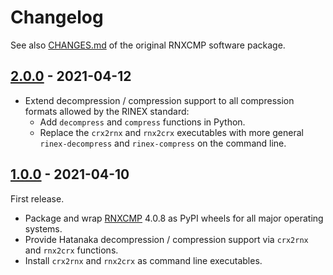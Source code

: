 # Changelog

See also [CHANGES.md](rnxcmp/docs/CHANGES.md) of the original RNXCMP software package.

## [2.0.0] - 2021-04-12

- Extend decompression / compression support to all compression formats allowed by the RINEX standard:
    - Add `decompress` and `compress` functions in Python.
    - Replace the `crx2rnx` and `rnx2crx` executables with more general `rinex-decompress` and `rinex-compress` on the command line.

## [1.0.0] - 2021-04-10

First release.
- Package and wrap [RNXCMP](https://terras.gsi.go.jp/ja/crx2rnx.html) 4.0.8 as PyPI wheels for all major operating systems.
- Provide Hatanaka decompression / compression support via `crx2rnx` and `rnx2crx` functions.
- Install `crx2rnx` and `rnx2crx` as command line executables.

[2.0.0]: https://github.com/valgur/hatanaka/compare/v1.0.0...v2.0.0
[1.0.0]: https://github.com/valgur/hatanaka/releases/tag/v1.0.0
